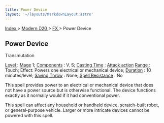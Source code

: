 ```yaml
---
title: Power Device
layout: '~/layouts/MarkdownLayout.astro'
---
```


[ Index ](/) > [ Modern D20 ](/modern.d20.srd) > [ FX ](/modern.d20.srd/fx) > Power Device

##  Power Device

Transmutation

[ Level ](/modern.d20.srd/fx/level) : [ Mage](/modern.d20.srd/classes/advanced/mage) 1; [ Components](/modern.d20.srd/fx/components) : V, S; [ Casting Time](/modern.d20.srd/fx/casting.time) ; [ Attack action](/modern.d20.srd/combat/attack.actions) [ Range ](/modern.d20.srd/fx/range) :
Touch; Effect: Powers one electrical or mechanical device; [ Duration](/modern.d20.srd/fx/duration) : 10 minutes/level; [ Saving Throw](/modern.d20.srd/basics/saving.throws) : None; [ Spell Resistance](/modern.d20.srd/special.abilities/spell.resistance) : No

This spell provides power to an electrical or mechanical device that does not
have a power source but is otherwise functional. The device functions exactly
as it normally would if it had conventional power.

This spell can affect any household or handheld device, scratch-built robot,
or general-purpose vehicle. Larger or more intricate devices cannot be powered
with this spell.

